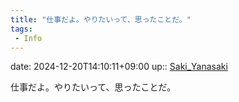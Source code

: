 ```yaml
---
title: "仕事だよ。やりたいって、思ったことだ。"
tags:
 - Info
---
```


date: 2024-12-20T14:10:11+09:00
up:: [Saki_Yanasaki](../Bar/Novel/Nacaria/Saki_Yanasaki.md)

仕事だよ。やりたいって、思ったことだ。